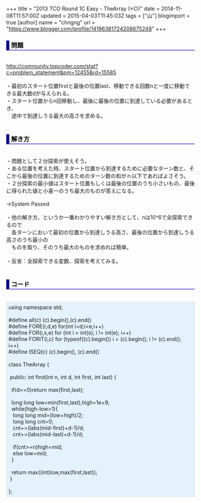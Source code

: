 +++
title = "2013 TCO Round 1C Easy - TheArray (×○)"
date = 2014-11-08T11:57:00Z
updated = 2015-04-03T11:45:03Z
tags = ["山"]
blogimport = true 
[author]
	name = "chngng"
	uri = "https://www.blogger.com/profile/14196381724208675248"
+++

<div dir="ltr" style="text-align: left;" trbidi="on"><h3 style="border-bottom: 2px solid slateblue; border-left: 8px solid navy; color: black; padding: 0px 0px 1px 5px;">問題 </h3><br /><a href="http://community.topcoder.com/stat?c=problem_statement&amp;pm=12455&amp;rd=15585" target="_blank">http://community.topcoder.com/stat?c=problem_statement&amp;pm=12455&amp;rd=15585</a><br /><br />・最初のスタート位置firstと最後の位置last、移動できる回数nと一度に移動できる最大数dが与えられる。<br />・スタート位置からn回移動し、最後に最後の位置に到達している必要があるとき、<br />　途中で到達しうる最大の高さを求める。<br /><br /><h3 style="border-bottom: 2px solid slateblue; border-left: 8px solid navy; color: black; padding: 0px 0px 1px 5px;">解き方 </h3><br />・問題として２分探索が使えそう。<br />・ある位置を考えた時、スタート位置から到達するために必要なターン数と、そこから最後の位置に到達するためのターン数の和がｎ以下であればよさそう。<br />・２分探索の最小値はスタート位置もしくは最後の位置のうち小さいもの、最後に得られた値と小喜一のうち最大のものが答えになる。<br /><br />→System Passed<br /><br />・他の解き方、というか一番わかりやすい解き方として、nは10^6で全探索できるので<br />　各ターンにおいて最初の位置から到達しうる高さ、最後の位置から到達しうる高さのうち最小の　<br />　ものを取り、そのうち最大のものを求めれば簡単。<br /><br />・反省：全探索できる変数、探索を考えてみる。<br /><br /><h3 style="border-bottom: 2px solid slateblue; border-left: 8px solid navy; color: black; padding: 0px 0px 1px 5px;">コード </h3><br /><div style="background-color: #e3f2fb; border: 1px dotted #CCCCCC; padding: 5px;">using namespace std;<br /><br />#define all(c) (c).begin(),(c).end()<br />#define FORE(i,d,e) for(int i=d;i&lt;e;i++)<br />#define FOR(i,s,e) for (int i = int(s); i != int(e); i++)<br />#define FORIT(i,c) for (typeof((c).begin()) i = (c).begin(); i != (c).end(); i++)<br />#define ISEQ(c) (c).begin(), (c).end()<br /><br />class TheArray {<br /><br /><span class="Apple-tab-span" style="white-space: pre;"> </span>public: int find(int n, int d, int first, int last) {<br /><br /><span class="Apple-tab-span" style="white-space: pre;">  </span>if(d==0)return max(first,last);<br /><br /><span class="Apple-tab-span" style="white-space: pre;">  </span>long long low=min(first,last),high=1e+9;<br /><span class="Apple-tab-span" style="white-space: pre;">  </span>while(high-low&gt;1){<br /><span class="Apple-tab-span" style="white-space: pre;">   </span>long long mid=(low+high)/2;<br /><span class="Apple-tab-span" style="white-space: pre;">   </span>long long cnt=0;<br /><span class="Apple-tab-span" style="white-space: pre;">   </span>cnt+=(labs(mid-first)+d-1)/d;<br /><span class="Apple-tab-span" style="white-space: pre;">   </span>cnt+=(labs(mid-last)+d-1)/d;<br /><br /><span class="Apple-tab-span" style="white-space: pre;">   </span>if(cnt&gt;=n)high=mid;<br /><span class="Apple-tab-span" style="white-space: pre;">   </span>else low=mid;<br /><span class="Apple-tab-span" style="white-space: pre;">  </span>}<br /><br /><span class="Apple-tab-span" style="white-space: pre;">  </span>return max((int)low,max(first,last));<br /><span class="Apple-tab-span" style="white-space: pre;"> </span>}<br /><br />};</div></div>
